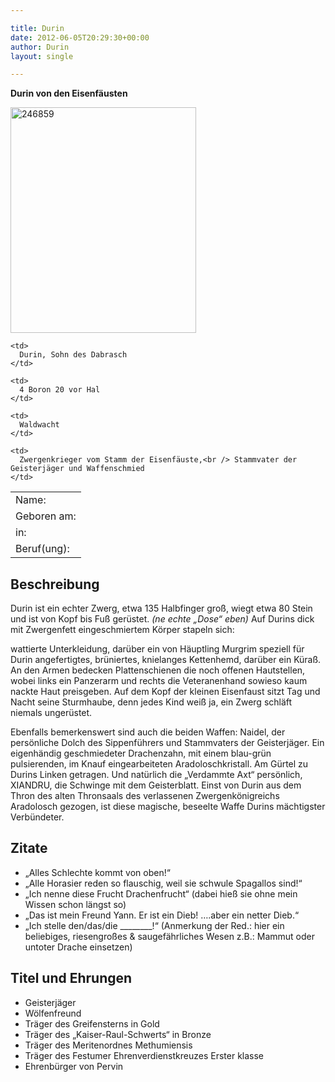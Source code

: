 ```yaml
---

title: Durin
date: 2012-06-05T20:29:30+00:00
author: Durin
layout: single

---
```

**Durin von den Eisenfäusten**

<img class="alignnone  wp-image-993" src="http://www.phexkinder.de/wp-content/uploads/246859.jpg" alt="246859" width="297" height="361" />

<table>
  <tr>
    <td>
      Name:
    </td>
    
    <td>
      Durin, Sohn des Dabrasch
    </td>
  </tr>
  
  <tr>
    <td>
      Geboren am:
    </td>
    
    <td>
      4 Boron 20 vor Hal
    </td>
  </tr>
  
  <tr>
    <td>
      in:
    </td>
    
    <td>
      Waldwacht
    </td>
  </tr>
  
  <tr>
    <td>
      Beruf(ung):
    </td>
    
    <td>
      Zwergenkrieger vom Stamm der Eisenfäuste,<br /> Stammvater der Geisterjäger und Waffenschmied
    </td>
  </tr>
</table>

## Beschreibung

Durin ist ein echter Zwerg, etwa 135 Halbfinger groß, wiegt etwa 80 Stein und ist von Kopf bis Fuß gerüstet. _(ne echte „Dose“ eben)_ Auf Durins dick mit Zwergenfett eingeschmiertem Körper stapeln sich:
  
wattierte Unterkleidung, darüber ein von Häuptling Murgrim speziell für Durin angefertigtes, brüniertes, knielanges Kettenhemd, darüber ein Küraß. An den Armen bedecken Plattenschienen die noch offenen Hautstellen, wobei links ein Panzerarm und rechts die Veteranenhand sowieso kaum nackte Haut preisgeben. Auf dem Kopf der kleinen Eisenfaust sitzt Tag und Nacht seine Sturmhaube, denn jedes Kind weiß ja, ein Zwerg schläft niemals ungerüstet.
  
Ebenfalls bemerkenswert sind auch die beiden Waffen: Naidel, der persönliche Dolch des Sippenführers und Stammvaters der Geisterjäger. Ein eigenhändig geschmiedeter Drachenzahn, mit einem blau-grün pulsierenden, im Knauf eingearbeiteten Aradoloschkristall. Am Gürtel zu Durins Linken getragen. Und natürlich die „Verdammte Axt“ persönlich, XIANDRU, die Schwinge mit dem Geisterblatt. Einst von Durin aus dem Thron des alten Thronsaals des verlassenen Zwergenkönigreichs Aradolosch gezogen, ist diese magische, beseelte Waffe Durins mächtigster Verbündeter.

## Zitate

  * „Alles Schlechte kommt von oben!“
  * „Alle Horasier reden so flauschig, weil sie schwule Spagallos sind!“
  * „Ich nenne diese Frucht Drachenfrucht“ (dabei hieß sie ohne mein Wissen schon längst so)
  * „Das ist mein Freund Yann. Er ist ein Dieb! &#8230;.aber ein netter Dieb.“
  * „Ich stelle den/das/die \___\_____!“ (Anmerkung der Red.: hier ein beliebiges, riesengroßes & saugefährliches Wesen z.B.: Mammut oder untoter Drache einsetzen)

## Titel und Ehrungen

  * Geisterjäger
  * Wölfenfreund
  * Träger des Greifensterns in Gold
  * Träger des &#8222;Kaiser-Raul-Schwerts&#8220; in Bronze
  * Träger des Meritenordnes Methumiensis
  * Träger des Festumer Ehrenverdienstkreuzes Erster klasse
  * Ehrenbürger von Pervin